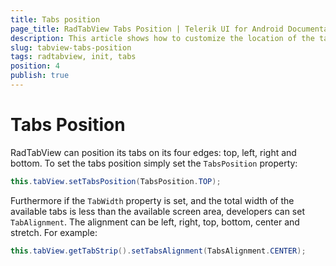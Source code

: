 ```yaml
---
title: Tabs position
page_title: RadTabView Tabs Position | Telerik UI for Android Documentation
description: This article shows how to customize the location of the tab strip.
slug: tabview-tabs-position
tags: radtabview, init, tabs
position: 4
publish: true
---
```


# Tabs Position

RadTabView can position its tabs on its four edges: top, left, right and bottom. To set the tabs position simply set the
<code>TabsPosition</code> property:

```Java
this.tabView.setTabsPosition(TabsPosition.TOP);
```

Furthermore if the <code>TabWidth</code> property is set, and the total width of the available tabs is less than the available screen area, developers can set <code>TabAlignment</code>. The alignment
can be left, right, top, bottom, center and stretch. For example:

```Java
this.tabView.getTabStrip().setTabsAlignment(TabsAlignment.CENTER);
```